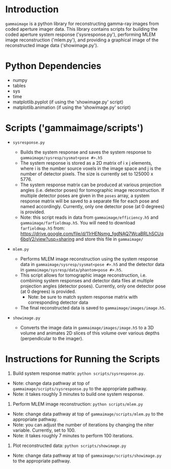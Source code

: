 # Introduction
`gammaimage` is a python library for reconstructing gamma-ray images from coded aperture imager data. This library contains scripts for building the coded aperture system response ('sysresponse.py'), performing MLEM image reconstruction ('mlem.py'), and providing a graphical image of the reconstructed image data ('showimage.py').

# Python Dependencies
- numpy
- tables
- sys
- time
- matplotlib.pyplot (if using the 'showimage.py' script)
- matplotlib.animation (if using the 'showimage.py' script)

# Scripts ('gammaimage/scripts')
- `sysresponse.py`
  - Builds the system response and saves the system response to `gammaimage/sysresp/sysmat<pose #>.h5`
  - The system response is stored as a 2D matrix of i x j elements, where i is the number source voxels in the image space and j is the number of detector pixels. The size is currently set to 125000 x 5776.
  - The system response matrix can be produced at various projection angles (i.e. detector poses) for tomographic image reconstruction. If multiple detector poses are given in the `poses` array, a system response matrix will be saved to a separate file for each pose and named accordingly. Currently, only one detector pose (at 0 degrees) is provided.
  - Note: this script reads in data from `gammaimage/efficiency.h5` and `gammaimage/farfieldmap.h5`. You will need to download `farfieldmap.h5` from: https://drive.google.com/file/d/11rHENsmg_fgdNAQ7WcaBRLhSCUq6bqV2/view?usp=sharing and store this file in `gammaimage/`

- `mlem.py`
  - Performs MLEM image reconstruction using the system response data in `gammaimage/sysresp/sysmat<pose #>.h5` and the detector data in `gammaimage/sysresp/data/phantom<pose #>.h5`.
  - This script allows for tomographic image reconstruction, i.e. combining system responses and detector data files at multiple projection angles (detector poses). Currently, only one detector pose (at 0 degrees) is provided.
    - Note: be sure to match system response matrix with corresponding detector data
  - The final reconstructed data is saved to `gammaimage/images/image.h5`.

- `showimage.py`
  - Converts the image data in `gammaimage/images/image.h5` to a 3D volume and animates 2D slices of this volume over various depths (perpendicular to the imager).

# Instructions for Running the Scripts
1. Build system response matrix: `python scripts/sysresponse.py`.
  - Note: change data pathway at top of `gammaimage/scripts/sysresponse.py` to the appropriate pathway.
  - Note: it takes roughly 3 minutes to build one system response.
1. Perform MLEM image reconstruction: `python scripts/mlem.py`
  - Note: change data pathway at top of `gammaimage/scripts/mlem.py` to the appropriate pathway.
  - Note: you can adjust the number of iterations by changing the nIter variable. Currently, set to 100.
  - Note: it takes roughly 7 minutes to perform 100 iterations.
1. Plot reconstructed data: `python scripts/showimage.py`
  - Note: change data pathway at top of `gammaimage/scripts/showimage.py` to the appropriate pathway.
